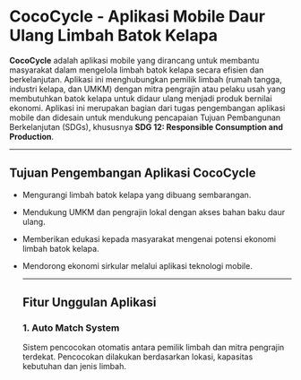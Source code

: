 # CocoCycle - Aplikasi Mobile Daur Ulang Limbah Batok Kelapa

**CocoCycle** adalah aplikasi mobile yang dirancang untuk membantu masyarakat dalam mengelola limbah batok kelapa secara efisien dan berkelanjutan. Aplikasi ini menghubungkan pemilik limbah (rumah tangga, industri kelapa, dan UMKM) dengan mitra pengrajin atau pelaku usah yang membutuhkan batok kelapa untuk didaur ulang menjadi produk bernilai ekonomi.
Aplikasi ini merupakan bagian dari tugas pengembangan aplikasi mobile dan didesain untuk mendukung pencapaian Tujuan Pembangunan Berkelanjutan (SDGs), khususnya **SDG 12: Responsible Consumption and Production**.

___

## Tujuan Pengembangan Aplikasi CocoCycle
- Mengurangi limbah batok kelapa yang dibuang sembarangan.
- Mendukung UMKM dan pengrajin lokal dengan akses bahan baku daur ulang.
- Memberikan edukasi kepada masyarakat mengenai potensi ekonomi limbah batok kelapa.
- Mendorong ekonomi sirkular melalui aplikasi teknologi mobile.

  ___

  ## Fitur Unggulan Aplikasi

  ### 1. Auto Match System
   Sistem pencocokan otomatis antara pemilik limbah dan mitra pengrajin terdekat.     Pencocokan dilakukan berdasarkan lokasi, kapasitas kebutuhan dan jenis limbah.
  

